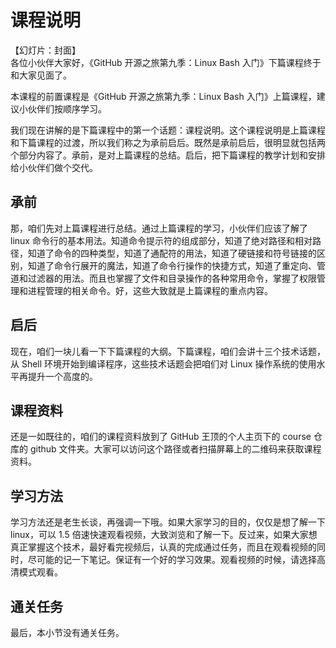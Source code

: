 # 课程说明

【幻灯片：封面】  
各位小伙伴大家好，《GitHub 开源之旅第九季：Linux Bash 入门》下篇课程终于和大家见面了。

本课程的前置课程是《GitHub 开源之旅第九季：Linux Bash 入门》上篇课程，建议小伙伴们按顺序学习。

我们现在讲解的是下篇课程中的第一个话题：课程说明。这个课程说明是上篇课程和下篇课程的过渡，所以我们称之为承前启后。既然是承前启后，很明显就包括两个部分内容了。承前，是对上篇课程的总结。启后，把下篇课程的教学计划和安排给小伙伴们做个交代。

## 承前

那，咱们先对上篇课程进行总结。通过上篇课程的学习，小伙伴们应该了解了 linux 命令行的基本用法。知道命令提示符的组成部分，知道了绝对路径和相对路径，知道了命令的四种类型，知道了通配符的用法，知道了硬链接和符号链接的区别，知道了命令行展开的魔法，知道了命令行操作的快捷方式，知道了重定向、管道和过滤器的用法。而且也掌握了文件和目录操作的各种常用命令，掌握了权限管理和进程管理的相关命令。好，这些大致就是上篇课程的重点内容。

## 启后

现在，咱们一块儿看一下下篇课程的大纲。下篇课程，咱们会讲十三个技术话题，从 Shell 环境开始到编译程序，这些技术话题会把咱们对 Linux 操作系统的使用水平再提升一个高度的。

## 课程资料

还是一如既往的，咱们的课程资料放到了 GitHub 王顶的个人主页下的 course 仓库的 github 文件夹。大家可以访问这个路径或者扫描屏幕上的二维码来获取课程资料。

## 学习方法

学习方法还是老生长谈，再强调一下哦。如果大家学习的目的，仅仅是想了解一下 linux，可以 1.5 倍速快速观看视频，大致浏览和了解一下。反过来，如果大家想真正掌握这个技术，最好看完视频后，认真的完成通过任务，而且在观看视频的同时，尽可能的记一下笔记。保证有一个好的学习效果。观看视频的时候，请选择高清模式观看。

## 通关任务

最后，本小节没有通关任务。

